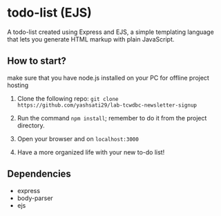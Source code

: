 # todo-list (EJS)

A todo-list created using Express and EJS, a simple templating language that lets you generate HTML markup with plain JavaScript.

## How to start?

make sure that you have node.js installed on your PC for offline project hosting

1. Clone the following repo: `git clone https://github.com/yashsati29/lab-tcwdbc-newsletter-signup`

2. Run the command `npm install`; remember to do it from the project directory.

3. Open your browser and on `localhost:3000`

4. Have a more organized life with your new to-do list!


## Dependencies
- express
- body-parser
- ejs
